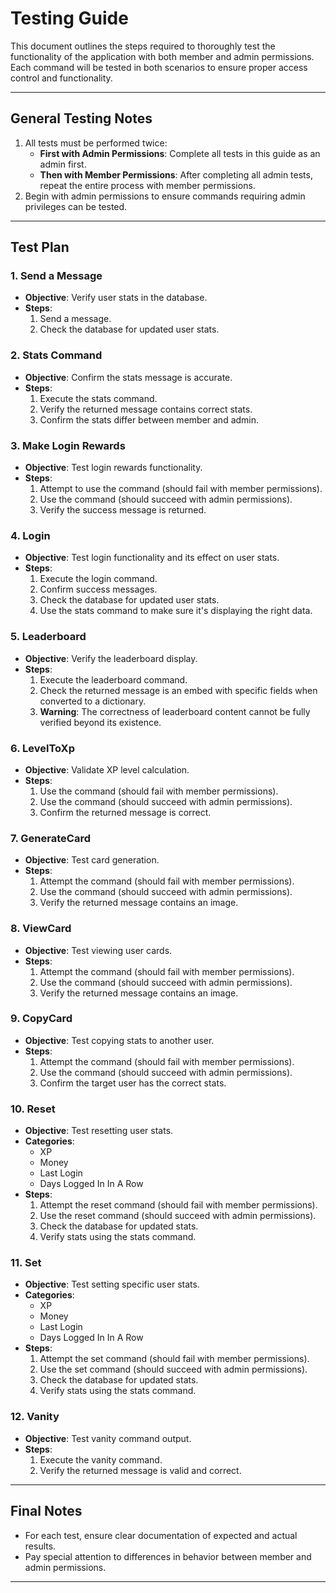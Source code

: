# Testing Guide

This document outlines the steps required to thoroughly test the functionality of the application with both member and admin permissions. Each command will be tested in both scenarios to ensure proper access control and functionality.

---

## General Testing Notes
1. All tests must be performed twice:
   - **First with Admin Permissions**: Complete all tests in this guide as an admin first.
   - **Then with Member Permissions**: After completing all admin tests, repeat the entire process with member permissions.
2. Begin with admin permissions to ensure commands requiring admin privileges can be tested.

---

## Test Plan

### 1. **Send a Message**
- **Objective**: Verify user stats in the database.
- **Steps**:
  1. Send a message.
  2. Check the database for updated user stats.

### 2. **Stats Command**
- **Objective**: Confirm the stats message is accurate.
- **Steps**:
  1. Execute the stats command.
  2. Verify the returned message contains correct stats.
  3. Confirm the stats differ between member and admin.

### 3. **Make Login Rewards**
- **Objective**: Test login rewards functionality.
- **Steps**:
  1. Attempt to use the command (should fail with member permissions).
  2. Use the command (should succeed with admin permissions).
  3. Verify the success message is returned.

### 4. **Login**
- **Objective**: Test login functionality and its effect on user stats.
- **Steps**:
  1. Execute the login command.
  2. Confirm success messages.
  3. Check the database for updated user stats.
  4. Use the stats command to make sure it's displaying the right data.

### 5. **Leaderboard**
- **Objective**: Verify the leaderboard display.
- **Steps**:
  1. Execute the leaderboard command.
  2. Check the returned message is an embed with specific fields when converted to a dictionary.
  3. **Warning**: The correctness of leaderboard content cannot be fully verified beyond its existence.

### 6. **LevelToXp**
- **Objective**: Validate XP level calculation.
- **Steps**:
  1. Use the command (should fail with member permissions).
  2. Use the command (should succeed with admin permissions).
  3. Confirm the returned message is correct.

### 7. **GenerateCard**
- **Objective**: Test card generation.
- **Steps**:
  1. Attempt the command (should fail with member permissions).
  2. Use the command (should succeed with admin permissions).
  3. Verify the returned message contains an image.

### 8. **ViewCard**
- **Objective**: Test viewing user cards.
- **Steps**:
  1. Attempt the command (should fail with member permissions).
  2. Use the command (should succeed with admin permissions).
  3. Verify the returned message contains an image.

### 9. **CopyCard**
- **Objective**: Test copying stats to another user.
- **Steps**:
  1. Attempt the command (should fail with member permissions).
  2. Use the command (should succeed with admin permissions).
  3. Confirm the target user has the correct stats.

### 10. **Reset**
- **Objective**: Test resetting user stats.
- **Categories**:
  - XP
  - Money
  - Last Login
  - Days Logged In In A Row
- **Steps**:
  1. Attempt the reset command (should fail with member permissions).
  2. Use the reset command (should succeed with admin permissions).
  3. Check the database for updated stats.
  4. Verify stats using the stats command.

### 11. **Set**
- **Objective**: Test setting specific user stats.
- **Categories**:
  - XP
  - Money
  - Last Login
  - Days Logged In In A Row
- **Steps**:
  1. Attempt the set command (should fail with member permissions).
  2. Use the set command (should succeed with admin permissions).
  3. Check the database for updated stats.
  4. Verify stats using the stats command.

### 12. **Vanity**
- **Objective**: Test vanity command output.
- **Steps**:
  1. Execute the vanity command.
  2. Verify the returned message is valid and correct.

---

## Final Notes
- For each test, ensure clear documentation of expected and actual results.
- Pay special attention to differences in behavior between member and admin permissions.

---


